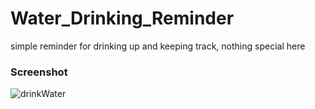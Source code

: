 # Water_Drinking_Reminder
simple reminder for drinking up and keeping track,  nothing special here

### Screenshot

![drinkWater](https://user-images.githubusercontent.com/72988903/145391604-263eed8d-db2b-4ae5-be83-3c640ecef80c.gif)
